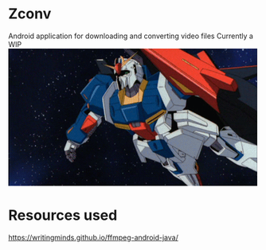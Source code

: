 # Zconv
Android application for downloading and converting video files
Currently a WIP
![](https://raw.githubusercontent.com/mkols1/Zconv/main/docs/README_files/zeta_waverider.gif)


# Resources used 
https://writingminds.github.io/ffmpeg-android-java/
